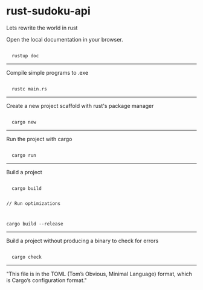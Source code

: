 # rust-sudoku-api
Lets rewrite the world in rust

<p>Open the local documentation in your browser.</p>
<code>
  rustup doc
</code>

<hr>
<p>Compile simple programs to .exe</p>
<code>
  rustc main.rs
</code>

<hr>
<p>Create a new project scaffold with rust's package manager</p>
<code>
  cargo new
</code>

<hr>
<p>Run the project with cargo</p>
<code>
  cargo run
</code>

<hr>
<p>Build a project</p>
<code>
  cargo build
  
  // Run optimizations

  cargo build --release
</code>

<hr>
<p>Build a project without producing a binary to check for errors</p>
<code>
  cargo check
</code>

<hr>
<quote>"This file is in the TOML (Tom’s Obvious, Minimal Language) format, which is Cargo’s configuration format."</quote>
